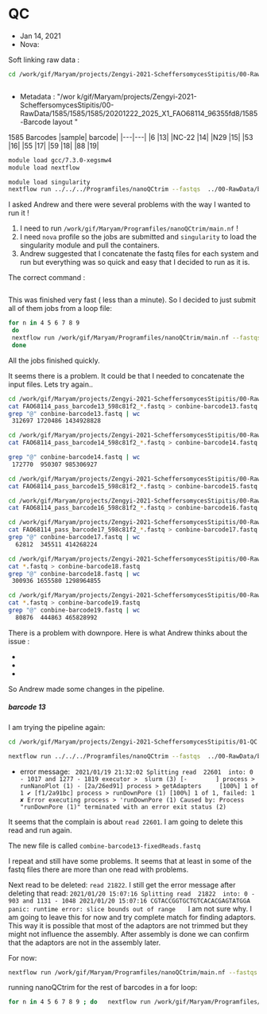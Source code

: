 # QC

* Jan 14, 2021
* Nova:

Soft linking raw data :
```bash
cd /work/gif/Maryam/projects/Zengyi-2021-ScheffersomycesStipitis/00-RawData



```

* Metadata : "/wor
k/gif/Maryam/projects/Zengyi-2021-ScheffersomycesStipitis/00-RawData/1585/1585/1585/20201222_2025_X1_FAO68114_96355fd8/1585-Barcode layout "


1585 Barcodes
|sample|	barcode|
|---|---|
|6	|13|
|NC-22	|14|
|N29	|15|
|53	|16|
|55	|17|
|59	|18|
|88	|19|


```bash
module load gcc/7.3.0-xegsmw4
module load nextflow

module load singularity
nextflow run ../../../Programfiles/nanoQCtrim --fastqs  ../00-RawData/barcode13/FAO68114_pass_barcode13_598c81f2_*.fastq

```

I asked Andrew and there were several problems with the way I wanted to run it !
1. I need to run `/work/gif/Maryam/Programfiles/nanoQCtrim/main.nf` !
2. I need `nova` profile so the jobs are submitted and `singularity` to load the singularity module and pull the containers.
3. Andrew suggested that I concatenate the fastq files for each system and run but everything was so quick and easy that I decided to run as it is.


The correct command :
```nextflow run /work/gif/Maryam/Programfiles/nanoQCtrim/main.nf --fastqs ../00-RawData/barcode13/FAO68114_pass_barcode13_598c81f2_*.fastq --outdir output-barcode13 -profile singularity,nova
```

This was finished very fast ( less than a minute). So I decided to just submit all of them jobs from a loop file:

```bash
for n in 4 5 6 7 8 9
 do
 nextflow run /work/gif/Maryam/Programfiles/nanoQCtrim/main.nf --fastqs ../00-RawData/barcode1$n/FAO68114_pass_barcode1$n_598c81f2_*.fastq --outdir output-barcode1$n -profile singularity,nova
 done
```
All the jobs finished quickly.



It seems there is a problem.
It could be that I needed to  concatenate the input files. Lets try again..

```bash
cd /work/gif/Maryam/projects/Zengyi-2021-ScheffersomycesStipitis/00-RawData/1585/1585/1585/20201222_2025_X1_FAO68114_96355fd8/fastq_pass/barcode13
cat FAO68114_pass_barcode13_598c81f2_*.fastq > conbine-barcode13.fastq
grep "@" conbine-barcode13.fastq | wc
 312697 1720486 1434928828

cd /work/gif/Maryam/projects/Zengyi-2021-ScheffersomycesStipitis/00-RawData/1585/1585/1585/20201222_2025_X1_FAO68114_96355fd8/fastq_pass/barcode14
cat FAO68114_pass_barcode14_598c81f2_*.fastq > conbine-barcode14.fastq

grep "@" conbine-barcode14.fastq | wc
 172770  950307 985306927

cd /work/gif/Maryam/projects/Zengyi-2021-ScheffersomycesStipitis/00-RawData/1585/1585/1585/20201222_2025_X1_FAO68114_96355fd8/fastq_pass/barcode15
cat FAO68114_pass_barcode15_598c81f2_*.fastq > conbine-barcode15.fastq

cd /work/gif/Maryam/projects/Zengyi-2021-ScheffersomycesStipitis/00-RawData/1585/1585/1585/20201222_2025_X1_FAO68114_96355fd8/fastq_pass/barcode16
cat FAO68114_pass_barcode16_598c81f2_*.fastq > conbine-barcode16.fastq

cd /work/gif/Maryam/projects/Zengyi-2021-ScheffersomycesStipitis/00-RawData/1585/1585/1585/20201222_2025_X1_FAO68114_96355fd8/fastq_pass/barcode17
cat FAO68114_pass_barcode17_598c81f2_*.fastq > conbine-barcode17.fastq
grep "@" conbine-barcode17.fastq | wc
  62812  345511 414268224

cd /work/gif/Maryam/projects/Zengyi-2021-ScheffersomycesStipitis/00-RawData/1585/1585/1585/20201222_2025_X1_FAO68114_96355fd8/fastq_pass/barcode18
cat *.fastq > conbine-barcode18.fastq
grep "@" conbine-barcode18.fastq | wc
 300936 1655580 1298964855

cd /work/gif/Maryam/projects/Zengyi-2021-ScheffersomycesStipitis/00-RawData/1585/1585/1585/20201222_2025_X1_FAO68114_96355fd8/fastq_pass/barcode19
cat *.fastq > conbine-barcode19.fastq
grep "@" conbine-barcode19.fastq | wc
  80876  444863 465828992
```
There is a problem with downpore. Here is what Andrew thinks about the issue :

*
*
*

So Andrew made some changes in the pipeline.

##### barcode 13

I am trying the pipeline again:

```bash
cd /work/gif/Maryam/projects/Zengyi-2021-ScheffersomycesStipitis/01-QC

nextflow run ../../../Programfiles/nanoQCtrim --fastqs  ../00-RawData/barcode13/conbine-barcode13.fastq --outdir output-barcode13-fixed -profile singularity,nova
```

* error message:
`  2021/01/19 21:32:02 Splitting read  22601  into: 0 - 1017 and 1277 - 1819
executor >  slurm (3)
[-        ] process > runNanoPlot (1) -
[2a/26ed91] process > getAdapters     [100%] 1 of 1 ✔
[f1/2a91bc] process > runDownPore (1) [100%] 1 of 1, failed: 1 ✘
Error executing process > 'runDownPore (1)
Caused by:
  Process "runDownPore (1)" terminated with an error exit status (2)
`

It seems that the complain is about `read 22601`. I am going to delete this read and run again.

The new file is called `combine-barcode13-fixedReads.fastq`


I repeat and still have some problems. It seems that at least in some of the fastq files there are more than one read with problems.

Next read to be deleted: `read 21822`.
I still get the error message after deleting that read:
`2021/01/20 15:07:16 Splitting read  21822  into: 0 - 903 and 1131 - 1048
  2021/01/20 15:07:16 CGTACCGGTGCTGTCACACGAGTATGGA
  panic: runtime error: slice bounds out of range  
`
I am not sure why. I am going to leave this for now and try complete match for finding adaptors. This way it is possible that most of the adaptors are not trimmed but they might not influence the assembly. After assembly is done we can confirm that the adaptors are not in the assembly later.

For now:

```bash
nextflow run /work/gif/Maryam/Programfiles/nanoQCtrim/main.nf --fastqs ../00-RawData/barcode13/combine-barcode13.fastq   --outdir output-barcode13  --options '-middle_threshold 100' -profile nova,singularity

```

running nanoQCtrim for the rest of barcodes in a for loop:
```bash
for n in 4 5 6 7 8 9 ; do   nextflow run /work/gif/Maryam/Programfiles/nanoQCtrim/main.nf --fastqs ../00-RawData/barcode1$n/combine-barcode1$n.fastq   --outdir output-barcode1$n  --options '-middle_threshold 100' -profile nova,singularity; done
```
